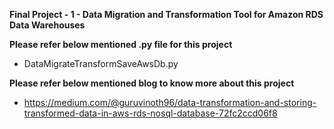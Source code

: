 **Final Project - 1 - Data Migration and Transformation Tool for Amazon RDS Data Warehouses**

**Please refer below mentioned .py file for this project**
  - DataMigrateTransformSaveAwsDb.py

**Please refer below mentioned blog to know more about this project**
  - https://medium.com/@guruvinoth96/data-transformation-and-storing-transformed-data-in-aws-rds-nosql-database-72fc2ccd06f8
